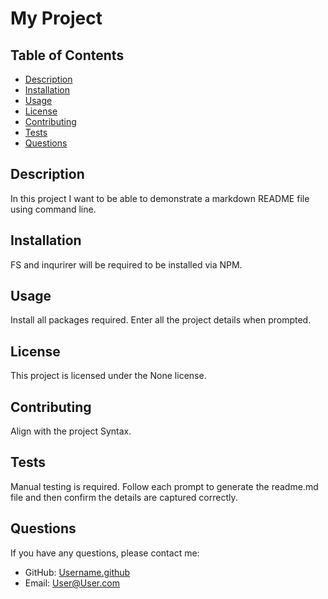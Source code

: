 # My Project



## Table of Contents
- [Description](#description)
- [Installation](#installation)
- [Usage](#usage)
- [License](#license)
- [Contributing](#contributing)
- [Tests](#tests)
- [Questions](#questions)

## Description

In this project I want to be able to demonstrate a markdown README file using command line.

## Installation

FS and inqurirer will be required to be installed via NPM.

## Usage

Install all packages required. Enter all the project details when prompted. 

## License

This project is licensed under the None license.

## Contributing

Align with the project Syntax. 

## Tests

Manual testing is required. Follow each prompt to generate the readme.md file and then confirm the details are captured correctly. 

## Questions

If you have any questions, please contact me:

- GitHub: [Username.github](https://github.com/Username.github)
- Email: [User@User.com](mailto:User@User.com)
